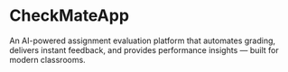 # CheckMateApp
An AI-powered assignment evaluation platform that automates grading, delivers instant feedback, and provides performance insights — built for modern classrooms.
